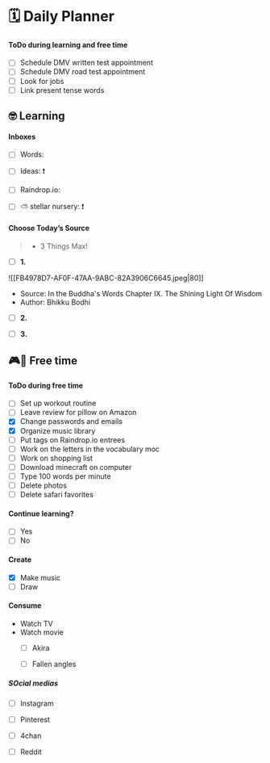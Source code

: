# 🗓 Daily Planner

#### ToDo during learning and free time

- [ ] Schedule DMV written test appointment 
- [ ] Schedule DMV road test appointment
- [ ] Look for jobs
- [ ] Link present tense words

## 🤓 Learning

#### Inboxes

- [ ] Words: 
- [ ] Ideas: ❗️
- [ ] Raindrop.io: 
- [ ] ⛅️ stellar nursery: ❗️


#### Choose Today’s Source

> - 3 Things Max!

- [ ] **1.** 

![[FB4978D7-AF0F-47AA-9ABC-82A3906C6645.jpeg|80]]
- Source: In the Buddha's Words Chapter IX. The Shining Light Of Wisdom
- Author: Bhikku Bodhi

- [ ] **2.**

- [ ] **3.**

## 🎮🎨 Free time

#### ToDo during free time

- [ ] Set up workout routine 
- [ ] Leave review for pillow on Amazon
- [x] Change passwords and emails 
- [x] Organize music library 
- [ ] Put tags on Raindrop.io entrees 
- [ ] Work on the letters in the vocabulary moc
- [ ] Work on shopping list 
- [ ] Download minecraft on computer
- [ ] Type 100 words per minute
- [ ] Delete photos
- [ ] Delete safari favorites 

#### Continue learning?

- [ ] Yes
- [ ] No

#### Create

- [x] Make music
- [ ] Draw

#### Consume

- Watch TV 
- Watch movie 
	- [ ] Akira
	- [ ] Fallen angles


##### SOcial medias 

- [ ] Instagram
- [ ] Pinterest
- [ ] 4chan
- [ ] Reddit

